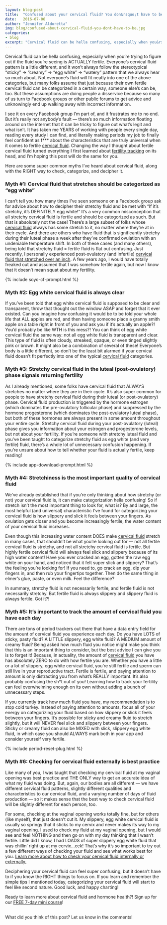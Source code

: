 ```yaml
---
layout: blog-post
title:  "Confused about your cervical fluid? You don&rsquo;t have to be."
date:   2016-07-06
author: "Jennifer Aldoretta"
img: blog/confused-about-cervical-fluid-you-dont-have-to-be.jpg
categories:
- blog
excerpt: "Cervical fluid can be hella confusing, especially when you&rsquo;re trying to figure out if the fluid you&rsquo;re seeing is ACTUALLY fertile. Everyone&rsquo;s cervical fluid pattern is a little different, and it won&rsquo;t always follow the stereotypical &ldquo;sticky&rdquo; &rarr; &ldquo;creamy&rdquo; &rarr; &ldquo;egg white&rdquo; &rarr; &ldquo;watery&rdquo; pattern that we always hear so much about ..."
---
```


Cervical fluid can be hella confusing, especially when you&rsquo;re trying to figure out if the fluid you&rsquo;re seeing is ACTUALLY fertile. Everyone&rsquo;s cervical fluid pattern is a little different, and it won&rsquo;t always follow the stereotypical &ldquo;sticky&rdquo; &rarr; &ldquo;creamy&rdquo; &rarr; &ldquo;egg white&rdquo; &rarr; &ldquo;watery&rdquo; pattern that we always hear so much about. Not everyone&rsquo;s fluid will fit neatly into one of the above categories, but many folks assume that just because their own fertile cervical fluid can be categorized in a certain way, someone else&rsquo;s can be, too. But these assumptions are doing people a disservice because so many of us turn to Facebook groups or other public forums to get advice and unknowingly end up walking away with incorrect information.

I see it on every Facebook group I&rsquo;m part of, and it frustrates me to no end. But it&rsquo;s really not anybody&rsquo;s fault &mdash; there&rsquo;s so much information floating around on the internet that it can be tricky to figure out what&rsquo;s legit and what isn&rsquo;t. It has taken me YEARS of working with people every single day, reading every study I can find, and literally making periods my job to finally feel confident as f*** about the characteristics that are truly universal when it comes to fertile <a class="text-link" href="/the-cycle/appendix-e-visualizing-cervical-fluid-changes/">cervical fluid</a>. Changing the way I thought about fertile cervical fluid turned everything I first learned about <a class="text-link" href="/blog/2015/01/16/the-sympto-thermal-method-of-fertility-awareness-an-overview/">fertility tracking</a> on its head, and I&rsquo;m hoping this post will do the same for you.

Here are some super common myths I&rsquo;ve heard about cervical fluid, along with the RIGHT way to check, categorize, and decipher it.

### Myth #1: Cervical fluid that stretches should be categorized as &ldquo;egg white&rdquo; ###

I can&rsquo;t tell you how many times I&rsquo;ve seen someone on a Facebook group ask for advice about how to decipher their stretchy fluid and be met with &ldquo;If it&rsquo;s stretchy, it&rsquo;s DEFINITELY egg white!&rdquo; It&rsquo;s a very common misconception that all stretchy cervical fluid is fertile and should be categorized as such. But that is absolutely not the case! There&rsquo;s a large subset of folks whose <a class="text-link" href="/the-cycle/appendix-e-visualizing-cervical-fluid-changes/">cervical fluid</a> always has some stretch to it, no matter where they&rsquo;re at in their cycle. And there are others who have fluid that is significantly stretchy during their luteal phase a week after they&rsquo;ve confirmed ovulation with an undeniable temperature shift. In both of these cases (and many others), being told that stretchy fluid = fertile fluid is flat out confusing. Just recently, I personally experienced post-ovulatory (and infertile) <a class="text-link" href="/the-cycle/appendix-e-visualizing-cervical-fluid-changes/">cervical fluid that stretched over an inch</a>. A few years ago, I would have totally freaked out and assumed that I was somehow fertile again, but now I know that it doesn&rsquo;t mean squat about my fertility.

{% include soyc-cf-prompt.html %}

### Myth #2: Egg white cervical fluid is always clear ###

If you&rsquo;ve been told that egg white cervical fluid is supposed to be clear and transparent, throw that thought out the window ASAP and forget that it ever existed. Can you imagine how confusing it would be to be told your whole life that ALL apples are red, and then having someone place a granny smith apple on a table right in front of you and ask you if it&rsquo;s actually an apple?! You&rsquo;d probably be like WTH is this mess?! You can think of egg white cervical fluid the same way: not all egg white fluid is transparent and clear. This type of fluid is often cloudy, streaked, opaque, or even tinged slightly pink or brown. It might also be a combination of several of these! Everyone&rsquo;s body is a little different, so don&rsquo;t be the least bit alarmed if your cervical fluid doesn&rsquo;t fit perfectly into one of the typical <a class="text-link" href="/the-cycle/appendix-e-visualizing-cervical-fluid-changes/">cervical fluid</a> categories.

### Myth #3: Stretchy cervical fluid in the luteal (post-ovulatory) phase signals returning fertility ###

As I already mentioned, some folks have cervical fluid that ALWAYS stretches no matter where they are in their cycle. It&rsquo;s also super common for people to have stretchy cervical fluid during their luteal (or post-ovulatory) phase. Cervical fluid production is triggered by the hormone estrogen (which dominates the pre-ovulatory follicular phase) and suppressed by the hormone progesterone (which dominates the post-ovulatory luteal phase), but both of these hormones are always present in some amount throughout your entire cycle. Stretchy cervical fluid during your post-ovulatory (luteal) phase gives you information about your estrogen and progesterone levels, but not about your fertility. If you&rsquo;re someone with stretchy luteal fluid and you&rsquo;ve been taught to categorize stretchy fluid as egg white (and very fertile) fluid, there&rsquo;s a whole lot of unnecessary confusion happening. If you&rsquo;re unsure about how to tell whether your fluid is actually fertile, keep reading!

{% include app-download-prompt.html %}

### Myth #4: Stretchiness is the most important quality of cervical fluid ###

We&rsquo;ve already established that if you&rsquo;re only thinking about how stretchy (or not) your cervical fluid is, it can make categorization hella confusing! So if stretch isn&rsquo;t the most important thing to look for, what is? By and large, the most helpful (and universal) characteristic I&rsquo;ve found for categorizing your cervical fluid is how slippery and slick it feels between your fingers. As ovulation gets closer and you become increasingly fertile, the water content of your cervical fluid increases. 

Even though this increasing water content DOES make <a class="text-link" href="/the-cycle/appendix-e-visualizing-cervical-fluid-changes/">cervical fluid</a> stretch in many cases, that shouldn&rsquo;t be what you&rsquo;re looking out for &mdash; not all fertile cervical fluid is stretchy, and not all stretchy cervical fluid is fertile. But highly fertile cervical fluid will always feel slick and slippery because of its high water content! Have you ever cracked an egg, gotten the raw egg white on your hand, and noticed that it felt super slick and slippery? That&rsquo;s the feeling you&rsquo;re looking for! If you need to, go crack an egg, dip your fingers in, and then rub your fingertips together. Then do the same thing in elmer&rsquo;s glue, paste, or even milk. Feel the difference?

In summary, stretchy fluid is not necessarily fertile, and fertile fluid is not necessarily stretchy. But fertile fluid is always slippery and slippery fluid is always fertile. Got it?!

### Myth #5: It&rsquo;s important to track the <strong>amount</strong> of cervical fluid you have each day ###

There are tons of period trackers out there that have a data entry field for the amount of cervical fluid you experience each day. Do you have LOTS of sticky, pasty fluid? A LITTLE slippery, egg white fluid? A MEDIUM amount of creamy fluid? Being asked how much fluid you notice might make you think that this is an important thing to consider, but the best advice I can give you is to forget it! Because, in actuality, the amount of <a class="text-link" href="/the-cycle/appendix-e-visualizing-cervical-fluid-changes/">cervical fluid</a> you have has absolutely ZERO to do with how fertile you are. Whether you have a little or a lot of slippery, egg white cervical fluid, you&rsquo;re still fertile and sperm can still live in your reproductive tract. Fertile is fertile, and paying attention to amount is only distracting you from what&rsquo;s REALLY important. It&rsquo;s also probably confusing the sh*t out of you! Learning how to track your fertility can feel overwhelming enough on its own without adding a bunch of unnecessary steps.

If you currently track how much fluid you have, my recommendation is to stop cold turkey. Instead of paying attention to amounts, focus all of your energy on categorizing your fluid based on how slippery or slick it feels between your fingers. It&rsquo;s possible for sticky and creamy fluid to stretch slightly, but it will NEVER feel slick and slippery between your fingers. Sticky or creamy fluid can also be MIXED with slick, slippery egg white fluid, in which case you should ALWAYS mark both in your app and consider yourself very fertile.

{% include period-reset-plug.html %}

### Myth #6: Checking for cervical fluid externally is best practice ###

Like many of you, I was taught that checking my cervical fluid at my vaginal opening was best practice and THE ONLY way to get an accurate idea of what my fluid was doing. But, again, our bodies are all different &mdash; we have different cervical fluid patterns, slightly different qualities and characteristics to our cervical fluid, and a varying number of days of fluid production &mdash; so it makes sense that the best way to check cervical fluid will be slightly different for each person, too.

For some, checking at the vaginal opening works totally fine, but for others (like myself), that just doesn&rsquo;t cut it. My slippery, egg white cervical fluid is usually so springy that it sticks to my cervix and never makes its way to my vaginal opening. I used to check my fluid at my vaginal opening, but I would see and feel NOTHING and then go on with my day thinking that I wasn&rsquo;t fertile. Little did I know, I had LOADS of super slippery egg white fluid that was chillin&rsquo; right up at my cervix...eek! That&rsquo;s why it&rsquo;s so important to try out a few different ways of checking your fluid and see what works best for you. <a class="text-link" href="/the-cycle/chapter-8-checking-fertility-signs-how-to/#how-to-check-cervical-fluid">Learn more about how to check your cervical fluid internally or externally.</a>

Deciphering your cervical fluid can feel super confusing, but it doesn&rsquo;t have to if you know the RIGHT things to focus on. If you learn and remember the simple tips I mentioned today, categorizing your cervical fluid will start to feel like second nature. Good luck, and happy charting!

Ready to learn more about cervical fluid and hormone health?! Sign up for our <a class="text-link" href="/start-here/">FREE 7-day mini course</a>!

<br/>
What did you think of this post? Let us know in the comments!

